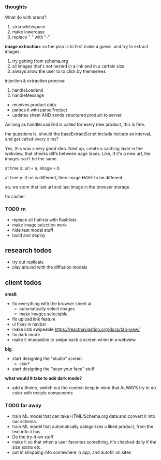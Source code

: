 ### thoughts

What do with brand?

1. strip whitespace
2. make lowercase
3. replace " " with "-"

**image extraction**:
so the plan is to first make a guess, and try to extract images.

1. try getting from schema.org
2. all images that's not nested in a link and in a certain size
3. always allow the user to to click by themselves

injection & extraction process:

1. handleLoadend
2. handleMessage

- receives product data
- parses it with parseProduct
- updates sheet AND sends structured product to server

As long as handleLoadEnd is called for every new product, this is fine.

the questions is, should the baseExtractScript include include an interval, and get called every x ms?

Yes, this was a very good idea. Next up, create a caching layer in the webview, that checks diffs between page loads. Like, if it's a new url, the images can't be the same.

at time x:
url = a, image = b

at time y:
if url is different, then image HAVE to be different.

so, we store that last url and last image in the browser storage.

fix cache!

### TODO rn

- replace all flatlists with flashlists
- make image selection work
- hide test model stuff
- build and deploy

## research todos

- try out replicate
- play around with the diffusion models

## client todos

**small**:

- fix everything with the browser sheet ui
  - automatically select images
  - make images selectable
- fix upload link feature
- ui fixes in navbar
- make lists swipeable
  https://reactnavigation.org/docs/tab-view/
- fix dark mode
- make it impossible to swipe back a screen when in a webview

**big**:

- start designing the "studio" screen
  - skia?
- start designing the "scan your face" stuff

**what would it take to add dark mode?**

- add a theme, switch out the context
  keep in mind that ALWAYS try to do color with restyle components

### TODO far away

- train ML model that can take HTML/Schema.org data and convert it into our schema.
- train ML model that automatically categorizes a liked product, from the text info it has.
- Do the try-it-on stuff
- make it so that when a user favorites something, it's checked daily if the size exists etc.
- put in shopping info somewhere in app, and autofill on sites
